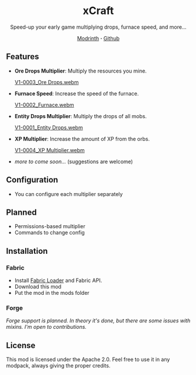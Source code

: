 <div align="center">

# xCraft

Speed-up your early game multiplying drops, furnace speed, and more...

[Modrinth](https://modrinth.com/project/xcraft_real) **·** [Github](https://github.com/polvallverdu/xcraft/releases)

</div>

## Features

- **Ore Drops Multiplier**: Multiply the resources you mine.

  [V1-0003_Ore Drops.webm](https://github.com/user-attachments/assets/5d976689-09b9-4892-acba-49f4bda2ba78)

- **Furnace Speed**: Increase the speed of the furnace.

  [V1-0002_Furnace.webm](https://github.com/user-attachments/assets/89ecc56a-2ee7-4ffb-b339-367703afd615)


- **Entity Drops Multiplier**: Multiply the drops of all mobs.

  [V1-0001_Entity Drops.webm](https://github.com/user-attachments/assets/36f655c1-0416-4e70-ac5b-02a376f5ecdb)


- **XP Multiplier**: Increase the amount of XP from the orbs.

  [V1-0004_XP Multiplier.webm](https://github.com/user-attachments/assets/0c60c929-d51f-460d-a582-5975fcc12a12)

- _more to come soon..._ (suggestions are welcome)

## Configuration

- You can configure each multiplier separately

## Planned

- Permissions-based multiplier
- Commands to change config

## Installation

### Fabric

- Install [Fabric Loader](https://fabricmc.net/use/) and Fabric API.
- Download this mod
- Put the mod in the mods folder

### Forge

_Forge support is planned. In theory it's done, but there are some issues with mixins. I'm open to contributions._

## License

This mod is licensed under the Apache 2.0. Feel free to use it in any modpack, always giving the proper credits.
